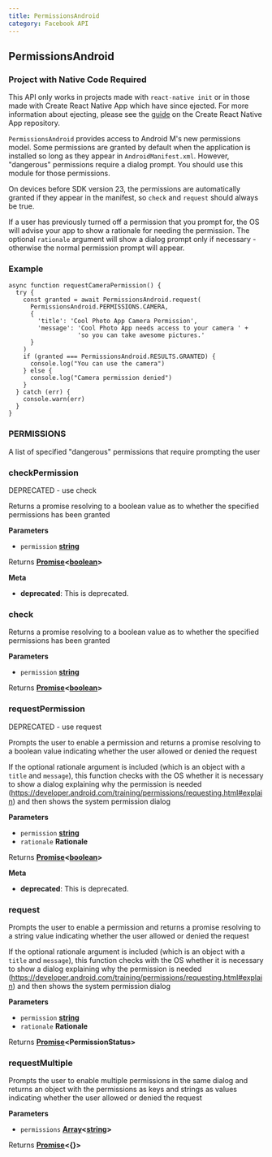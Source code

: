 ```yaml
---
title: PermissionsAndroid
category: Facebook API
---
```

<!-- Generated by documentation.js. Update this documentation by updating the source code. -->

## PermissionsAndroid

<div class="banner-crna-ejected">
  <h3>Project with Native Code Required</h3>
  <p>
    This API only works in projects made with <code>react-native init</code>
    or in those made with Create React Native App which have since ejected. For
    more information about ejecting, please see
    the <a href="https://github.com/react-community/create-react-native-app/blob/master/EJECTING.md" target="_blank">guide</a> on
    the Create React Native App repository.
  </p>
</div>

`PermissionsAndroid` provides access to Android M's new permissions model.
Some permissions are granted by default when the application is installed
so long as they appear in `AndroidManifest.xml`. However, "dangerous"
permissions require a dialog prompt. You should use this module for those
permissions.

On devices before SDK version 23, the permissions are automatically granted
if they appear in the manifest, so `check` and `request`
should always be true.

If a user has previously turned off a permission that you prompt for, the OS
will advise your app to show a rationale for needing the permission. The
optional `rationale` argument will show a dialog prompt only if
necessary - otherwise the normal permission prompt will appear.

### Example

    async function requestCameraPermission() {
      try {
        const granted = await PermissionsAndroid.request(
          PermissionsAndroid.PERMISSIONS.CAMERA,
          {
            'title': 'Cool Photo App Camera Permission',
            'message': 'Cool Photo App needs access to your camera ' +
                       'so you can take awesome pictures.'
          }
        )
        if (granted === PermissionsAndroid.RESULTS.GRANTED) {
          console.log("You can use the camera")
        } else {
          console.log("Camera permission denied")
        }
      } catch (err) {
        console.warn(err)
      }
    }

### PERMISSIONS

A list of specified "dangerous" permissions that require prompting the user

### checkPermission

DEPRECATED - use check

Returns a promise resolving to a boolean value as to whether the specified
permissions has been granted

**Parameters**

-   `permission` **[string](https://developer.mozilla.org/en-US/docs/Web/JavaScript/Reference/Global_Objects/String)** 

Returns **[Promise](https://developer.mozilla.org/en-US/docs/Web/JavaScript/Reference/Global_Objects/Promise)&lt;[boolean](https://developer.mozilla.org/en-US/docs/Web/JavaScript/Reference/Global_Objects/Boolean)>** 

**Meta**

-   **deprecated**: This is deprecated.


### check

Returns a promise resolving to a boolean value as to whether the specified
permissions has been granted

**Parameters**

-   `permission` **[string](https://developer.mozilla.org/en-US/docs/Web/JavaScript/Reference/Global_Objects/String)** 

Returns **[Promise](https://developer.mozilla.org/en-US/docs/Web/JavaScript/Reference/Global_Objects/Promise)&lt;[boolean](https://developer.mozilla.org/en-US/docs/Web/JavaScript/Reference/Global_Objects/Boolean)>** 

### requestPermission

DEPRECATED - use request

Prompts the user to enable a permission and returns a promise resolving to a
boolean value indicating whether the user allowed or denied the request

If the optional rationale argument is included (which is an object with a
`title` and `message`), this function checks with the OS whether it is
necessary to show a dialog explaining why the permission is needed
(<https://developer.android.com/training/permissions/requesting.html#explain>)
and then shows the system permission dialog

**Parameters**

-   `permission` **[string](https://developer.mozilla.org/en-US/docs/Web/JavaScript/Reference/Global_Objects/String)** 
-   `rationale` **Rationale** 

Returns **[Promise](https://developer.mozilla.org/en-US/docs/Web/JavaScript/Reference/Global_Objects/Promise)&lt;[boolean](https://developer.mozilla.org/en-US/docs/Web/JavaScript/Reference/Global_Objects/Boolean)>** 

**Meta**

-   **deprecated**: This is deprecated.


### request

Prompts the user to enable a permission and returns a promise resolving to a
string value indicating whether the user allowed or denied the request

If the optional rationale argument is included (which is an object with a
`title` and `message`), this function checks with the OS whether it is
necessary to show a dialog explaining why the permission is needed
(<https://developer.android.com/training/permissions/requesting.html#explain>)
and then shows the system permission dialog

**Parameters**

-   `permission` **[string](https://developer.mozilla.org/en-US/docs/Web/JavaScript/Reference/Global_Objects/String)** 
-   `rationale` **Rationale** 

Returns **[Promise](https://developer.mozilla.org/en-US/docs/Web/JavaScript/Reference/Global_Objects/Promise)&lt;PermissionStatus>** 

### requestMultiple

Prompts the user to enable multiple permissions in the same dialog and
returns an object with the permissions as keys and strings as values
indicating whether the user allowed or denied the request

**Parameters**

-   `permissions` **[Array](https://developer.mozilla.org/en-US/docs/Web/JavaScript/Reference/Global_Objects/Array)&lt;[string](https://developer.mozilla.org/en-US/docs/Web/JavaScript/Reference/Global_Objects/String)>** 

Returns **[Promise](https://developer.mozilla.org/en-US/docs/Web/JavaScript/Reference/Global_Objects/Promise)&lt;{}>** 
